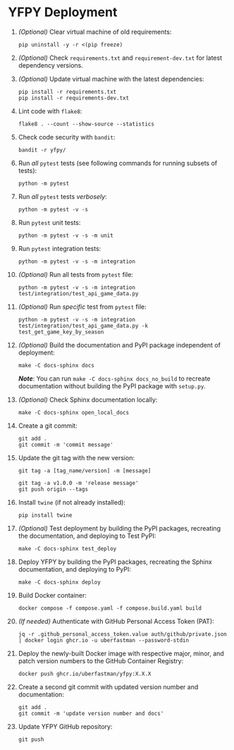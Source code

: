 # YFPY Deployment

1. *(Optional)* Clear virtual machine of old requirements:

    ```shell
    pip uninstall -y -r <(pip freeze)
    ```

2. *(Optional)* Check `requirements.txt` and `requirement-dev.txt` for latest dependency versions.

3. *(Optional)* Update virtual machine with the latest dependencies:

    ```shell
    pip install -r requirements.txt
    pip install -r requirements-dev.txt
    ```
   
4. Lint code with `flake8`:

    ```shell
    flake8 . --count --show-source --statistics
    ```

5. Check code security with `bandit`:

    ```shell
    bandit -r yfpy/
    ```

6. Run *all* `pytest` tests (see following commands for running subsets of tests):

    ```shell
    python -m pytest
    ```

7. Run *all* `pytest` tests *verbosely*:

    ```shell
    python -m pytest -v -s
    ```

8. Run `pytest` unit tests:

    ```shell
    python -m pytest -v -s -m unit
    ```

9. Run `pytest` integration tests:

    ```shell
    python -m pytest -v -s -m integration
    ```

10. *(Optional)* Run all tests from `pytest` file:

    ```shell
    python -m pytest -v -s -m integration test/integration/test_api_game_data.py
    ```

11. *(Optional)* Run *specific* test from `pytest` file:

    ```shell
    python -m pytest -v -s -m integration test/integration/test_api_game_data.py -k test_get_game_key_by_season
    ```

12. *(Optional)* Build the documentation and PyPI package independent of deployment:

    ```shell
    make -C docs-sphinx docs
    ```
    
    ***Note***: You can run `make -C docs-sphinx docs_no_build` to recreate documentation without building the PyPI package with `setup.py`.

13. *(Optional)* Check Sphinx documentation locally:

    ```shell
    make -C docs-sphinx open_local_docs
    ```

14. Create a git commit:

    ```shell
    git add .
    git commit -m 'commit message'
    ```

15. Update the git tag with the new version:

    `git tag -a [tag_name/version] -m [message]`

    ```shell
    git tag -a v1.0.0 -m 'release message'
    git push origin --tags
    ```
    
16. Install `twine` (if not already installed):

    ```shell
    pip install twine
    ```
    
17. *(Optional)* Test deployment by building the PyPI packages, recreating the documentation, and deploying to Test PyPI:

    ```shell
    make -C docs-sphinx test_deploy
    ```

18. Deploy YFPY by building the PyPI packages, recreating the Sphinx documentation, and deploying to PyPI:

    ```shell
    make -C docs-sphinx deploy
    ```

19. Build Docker container:
    ```shell
    docker compose -f compose.yaml -f compose.build.yaml build
    ```

20. *(If needed)* Authenticate with GitHub Personal Access Token (PAT):
    ```shell
    jq -r .github_personal_access_token.value auth/github/private.json | docker login ghcr.io -u uberfastman --password-stdin
    ```

21. Deploy the newly-built Docker image with respective major, minor, and patch version numbers to the GitHub Container Registry:
    ```shell
    docker push ghcr.io/uberfastman/yfpy:X.X.X
    ```

22. Create a second git commit with updated version number and documentation:

    ```shell
    git add .
    git commit -m 'update version number and docs'
    ```

23. Update YFPY GitHub repository:

    ```shell
    git push
    ```
